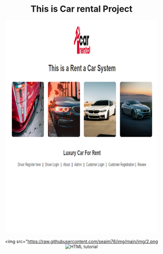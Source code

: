 <center>
<h1> This is Car rental Project  </h1>
  <a href="https://github.com/seaim76/img/blob/main/img/1.png"><img src="https://raw.githubusercontent.com/seaim76/img/main/img/1.png" alt="HTML tutorial" style="width:500px;height:700px;"></a>
 
<a><img src="https://raw.githubusercontent.com/seaim76/img/main/img/2.png <img src="https://raw.githubusercontent.com/seaim76/img/main/img/2.png" alt="HTML tutorial" style="width:500px;height:700px;"></a>

</center>
